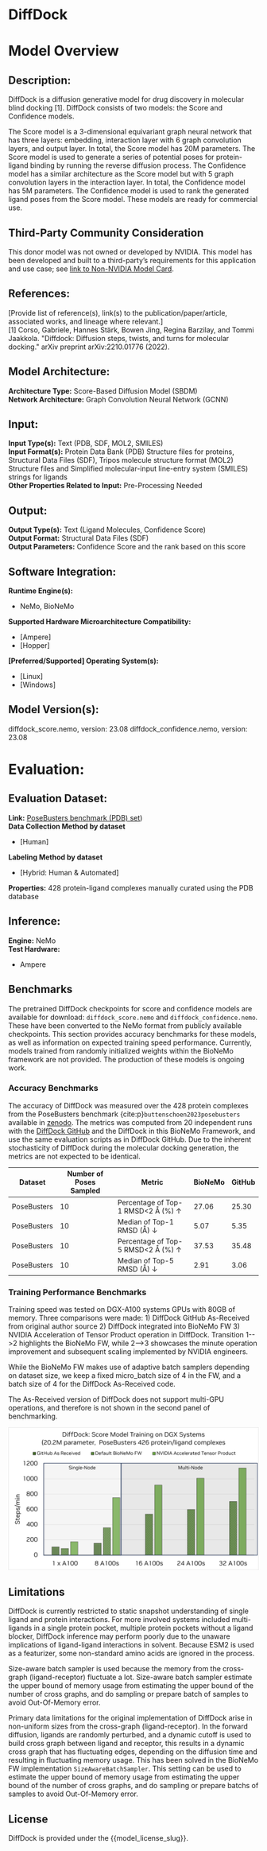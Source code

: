# DiffDock
# Model Overview

## Description:

DiffDock is a diffusion generative model for drug discovery in molecular blind docking [1]. DiffDock consists of two models: the Score and Confidence models. <br>

The Score model is a 3-dimensional equivariant graph neural network that has three layers: embedding, interaction layer with 6 graph convolution layers, and output layer. In total, the Score model has 20M parameters. The Score model is used to generate a series of potential poses for protein-ligand binding by running the reverse diffusion process. The Confidence model has a similar architecture as the Score model but with 5 graph convolution layers in the interaction layer. In total, the Confidence model has 5M parameters. The Confidence model is used to rank the generated ligand poses from the Score model. These models are ready for commercial use.  <br>

## Third-Party Community Consideration 
This donor model was not owned or developed by NVIDIA. This model has been developed and built to a third-party’s requirements for this application and use case; see [link to Non-NVIDIA Model Card](https://github.com/gcorso/DiffDock/tree/main). 

## References:
[Provide list of reference(s), link(s) to the publication/paper/article, associated works, and lineage where relevant.]  <br> 
[1] Corso, Gabriele, Hannes Stärk, Bowen Jing, Regina Barzilay, and Tommi Jaakkola. "Diffdock: Diffusion steps, twists, and turns for molecular docking." arXiv preprint arXiv:2210.01776 (2022).

## Model Architecture: 
**Architecture Type:** Score-Based Diffusion Model (SBDM)  <br>
**Network Architecture:**  Graph Convolution Neural Network (GCNN) <br>

## Input:
**Input Type(s):**  Text (PDB, SDF, MOL2, SMILES) <br>
**Input Format(s):** Protein Data Bank (PDB) Structure files for proteins, Structural Data Files (SDF), Tripos molecule structure format (MOL2) Structure files and Simplified molecular-input line-entry system (SMILES) strings for ligands <br>
**Other Properties Related to Input:** Pre-Processing Needed <br>

## Output:
**Output Type(s):** Text (Ligand Molecules, Confidence Score) <br>
**Output Format:** Structural Data Files (SDF) <br>
**Output Parameters:** Confidence Score and the rank based on this score<br>

## Software Integration:
**Runtime Engine(s):** 
* NeMo, BioNeMo <br> 

**Supported Hardware Microarchitecture Compatibility:** <br>
* [Ampere] <br>
* [Hopper] <br>

**[Preferred/Supported] Operating System(s):** <br>
* [Linux] <br>
* [Windows] <br>

## Model Version(s): 
diffdock_score.nemo, version: 23.08
diffdock_confidence.nemo, version: 23.08

# Evaluation: 
## Evaluation Dataset:
**Link:** [PoseBusters benchmark (PDB) set](https://zenodo.org/records/8278563))  <br>
**Data Collection Method by dataset** <br>
* [Human] <br>

**Labeling Method by dataset** <br>
* [Hybrid: Human & Automated] <br>

**Properties:** 428 protein-ligand complexes manually curated using the PDB database <br>

## Inference:
**Engine:** NeMo <br>
**Test Hardware:** <br>
* Ampere <br>

## Benchmarks

The pretrained DiffDock checkpoints for score and confidence models are available for download: `diffdock_score.nemo` and `diffdock_confidence.nemo`. These have been converted to the NeMo format from publicly available checkpoints. This section provides accuracy benchmarks for these models, as well as information on expected training speed performance. Currently, models trained from randomly initialized weights within the BioNeMo framework are not provided. The production of these models is ongoing work.

### Accuracy Benchmarks

The accuracy of DiffDock was measured over the 428 protein complexes from the PoseBusters benchmark {cite:p}`buttenschoen2023posebusters` available in [zenodo](https://zenodo.org/records/8278563). The metrics was computed from 20 independent runs with the [DiffDock GitHub](https://github.com/gcorso/DiffDock/commit/bc6b5151457ea5304ee69779d92de0fded599a2c) and the DiffDock in this BioNeMo Framework, and use the same evaluation scripts as in DiffDock GitHub. Due to the inherent stochasticity of DiffDock during the molecular docking generation, the metrics are not expected to be identical.

| Dataset     | Number of Poses Sampled | Metric                                  | BioNeMo | GitHub |
|-------------|-------------------------|-----------------------------------------|---------|--------|
| PoseBusters |            10           | Percentage of Top-1 RMSD<2 Å (%) &uarr; | 27.06   | 25.30  |
| PoseBusters |            10           | Median of Top-1 RMSD (Å) &darr;         | 5.07    | 5.35   |
| PoseBusters |            10           | Percentage of Top-5 RMSD<2 Å (%) &uarr; | 37.53   | 35.48  |
| PoseBusters |            10           | Median of Top-5 RMSD (Å) &darr;         | 2.91    | 3.06   |


### Training Performance Benchmarks

Training speed was tested on DGX-A100 systems GPUs with 80GB of memory. Three comparisons were made: 1) DiffDock GitHub As-Received from original author source 2) DiffDock integrated into BioNeMo FW 3) NVIDIA Acceleration of Tensor Product operation in DiffDock. Transition 1-->2 highlights the BioNeMo FW, while 2-->3 showcases the minute operation improvement and subsequent scaling implemented by NVIDIA engineers. 

While the BioNeMo FW makes use of adaptive batch samplers depending on dataset size, we keep a fixed micro_batch size of 4 in the FW, and a batch size of 4 for the DiffDock As-Received code.

The As-Received version of DiffDock does not support multi-GPU operations, and therefore is not shown in the second panel of benchmarking. 

![EquiDock benchmarks](../images/diffdock_perf.png)

## Limitations
DiffDock is currently restricted to static snapshot understanding of single ligand and protein interactions. For more involved systems included multi-ligands in a single protein pocket, multiple protein pockets without a ligand blocker, DiffDock inference may perform poorly due to the unaware implications of ligand-ligand interactions in solvent. Because ESM2 is used as a featurizer, some non-standard amino acids are ignored in the process. 

Size-aware batch sampler is used because the memory from the cross-graph (ligand-receptor) fluctuate a lot.  Size-aware batch sampler estimate the upper bound of memory usage from estimating the upper bound of the number of cross graphs, and do sampling or prepare batch of samples to avoid Out-Of-Memory error.

Primary data limitations for the original implementation of DiffDock arise in non-uniform sizes from the cross-graph (ligand-receptor). In the forward diffusion, ligands are randomly perturbed, and a dynamic cutoff is used to build cross graph between ligand and receptor, this results in a dynamic cross graph that has fluctuating edges, depending on the diffusion time and resulting in fluctuating memory usage. This has been solved in the BioNeMo FW implementation `SizeAwareBatchSampler`. This setting can be used to estimate the upper bound of memory usage from estimating the upper bound of the number of cross graphs, and do sampling or prepare batchs of samples to avoid Out-Of-Memory error.

## License
DiffDock is provided under the {{model_license_slug}}.
